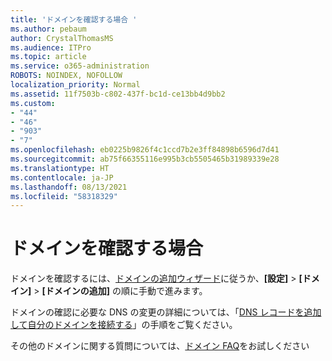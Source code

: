 ```yaml
---
title: 'ドメインを確認する場合 '
ms.author: pebaum
author: CrystalThomasMS
ms.audience: ITPro
ms.topic: article
ms.service: o365-administration
ROBOTS: NOINDEX, NOFOLLOW
localization_priority: Normal
ms.assetid: 11f7503b-c802-437f-bc1d-ce13bb4d9bb2
ms.custom:
- "44"
- "46"
- "903"
- "7"
ms.openlocfilehash: eb0225b9826f4c1ccd7b2e3ff84898b6596d7d41
ms.sourcegitcommit: ab75f66355116e995b3cb5505465b31989339e28
ms.translationtype: HT
ms.contentlocale: ja-JP
ms.lasthandoff: 08/13/2021
ms.locfileid: "58318329"
---
```

# <a name="how-to-verify-your-domain"></a>ドメインを確認する場合

ドメインを確認するには、[ドメインの追加ウィザード](https://admin.microsoft.com/Adminportal#/Domains/Wizard)に従うか、**[設定]** > **[ドメイン]** > **[ドメインの追加]** の順に手動で進みます。

ドメインの確認に必要な DNS の変更の詳細については、「[DNS レコードを追加して自分のドメインを接続する](https://docs.microsoft.com/microsoft-365/admin/get-help-with-domains/create-dns-records-at-any-dns-hosting-provider)」の手順をご覧ください。

その他のドメインに関する質問については、[ドメイン FAQ](https://docs.microsoft.com/microsoft-365/admin/setup/domains-faq)をお試しください
